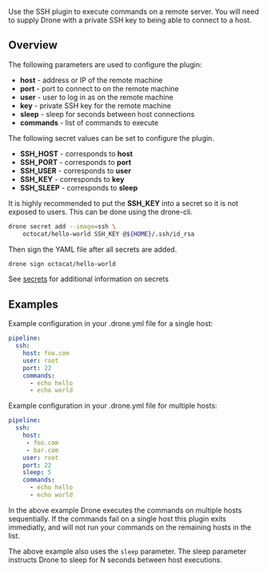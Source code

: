 Use the SSH plugin to execute commands on a remote server. You will need to
supply Drone with a private SSH key to being able to connect to a host.

## Overview

The following parameters are used to configure the plugin:

* **host** - address or IP of the remote machine
* **port** - port to connect to on the remote machine
* **user** - user to log in as on the remote machine
* **key** - private SSH key for the remote machine
* **sleep** - sleep for seconds between host connections
* **commands** - list of commands to execute

The following secret values can be set to configure the plugin.

* **SSH_HOST** - corresponds to **host**
* **SSH_PORT** - corresponds to **port**
* **SSH_USER** - corresponds to **user**
* **SSH_KEY** - corresponds to **key**
* **SSH_SLEEP** - corresponds to **sleep**

It is highly recommended to put the **SSH_KEY** into a secret so it is not
exposed to users. This can be done using the drone-cli.

```bash
drone secret add --image=ssh \
    octocat/hello-world SSH_KEY @${HOME}/.ssh/id_rsa
```

Then sign the YAML file after all secrets are added.

```bash
drone sign octocat/hello-world
```

See [secrets](http://readme.drone.io/0.5/usage/secrets/) for additional
information on secrets

## Examples

Example configuration in your .drone.yml file for a single host:

```yaml
pipeline:
  ssh:
    host: foo.com
    user: root
    port: 22
    commands:
      - echo hello
      - echo world
```

Example configuration in your .drone.yml file for multiple hosts:

```yaml
pipeline:
  ssh:
    host:
     - foo.com
     - bar.com
    user: root
    port: 22
    sleep: 5
    commands:
      - echo hello
      - echo world
```

In the above example Drone executes the commands on multiple hosts
sequentially. If the commands fail on a single host this plugin exits
immediatly, and will not run your commands on the remaining hosts in the
list.

The above example also uses the `sleep` parameter. The sleep parameter
instructs Drone to sleep for N seconds between host executions.
